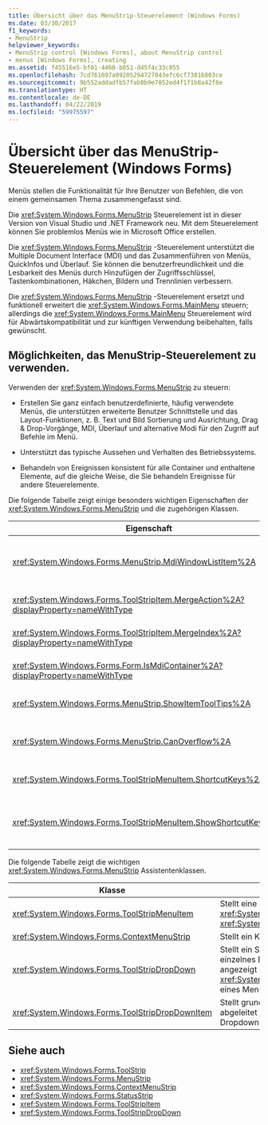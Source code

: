 ```yaml
---
title: Übersicht über das MenuStrip-Steuerelement (Windows Forms)
ms.date: 03/30/2017
f1_keywords:
- MenuStrip
helpviewer_keywords:
- MenuStrip control [Windows Forms], about MenuStrip control
- menus [Windows Forms], creating
ms.assetid: f45516e5-bf01-4468-b851-d45f4c33c055
ms.openlocfilehash: 7cd761697a09205294727043efc6cf73816803ce
ms.sourcegitcommit: 9b552addadfb57fab0b9e7852ed4f1f1b8a42f8e
ms.translationtype: HT
ms.contentlocale: de-DE
ms.lasthandoff: 04/22/2019
ms.locfileid: "59975597"
---
```

# <a name="menustrip-control-overview-windows-forms"></a>Übersicht über das MenuStrip-Steuerelement (Windows Forms)
Menüs stellen die Funktionalität für Ihre Benutzer von Befehlen, die von einem gemeinsamen Thema zusammengefasst sind.  
  
 Die <xref:System.Windows.Forms.MenuStrip> Steuerelement ist in dieser Version von Visual Studio und .NET Framework neu. Mit dem Steuerelement können Sie problemlos Menüs wie in Microsoft Office erstellen.  
  
 Die <xref:System.Windows.Forms.MenuStrip> -Steuerelement unterstützt die Multiple Document Interface (MDI) und das Zusammenführen von Menüs, QuickInfos und Überlauf. Sie können die benutzerfreundlichkeit und die Lesbarkeit des Menüs durch Hinzufügen der Zugriffsschlüssel, Tastenkombinationen, Häkchen, Bildern und Trennlinien verbessern.  
  
 Die <xref:System.Windows.Forms.MenuStrip> -Steuerelement ersetzt und funktionell erweitert die <xref:System.Windows.Forms.MainMenu> steuern; allerdings die <xref:System.Windows.Forms.MainMenu> Steuerelement wird für Abwärtskompatibilität und zur künftigen Verwendung beibehalten, falls gewünscht.  
  
## <a name="ways-to-use-the-menustrip-control"></a>Möglichkeiten, das MenuStrip-Steuerelement zu verwenden.  
 Verwenden der <xref:System.Windows.Forms.MenuStrip> zu steuern:  
  
-   Erstellen Sie ganz einfach benutzerdefinierte, häufig verwendete Menüs, die unterstützen erweiterte Benutzer Schnittstelle und das Layout-Funktionen, z. B. Text und Bild Sortierung und Ausrichtung, Drag & Drop-Vorgänge, MDI, Überlauf und alternative Modi für den Zugriff auf Befehle im Menü.  
  
-   Unterstützt das typische Aussehen und Verhalten des Betriebssystems.  
  
-   Behandeln von Ereignissen konsistent für alle Container und enthaltene Elemente, auf die gleiche Weise, die Sie behandeln Ereignisse für andere Steuerelemente.  
  
 Die folgende Tabelle zeigt einige besonders wichtigen Eigenschaften der <xref:System.Windows.Forms.MenuStrip> und die zugehörigen Klassen.  
  
|Eigenschaft|Beschreibung|  
|--------------|-----------------|  
|<xref:System.Windows.Forms.MenuStrip.MdiWindowListItem%2A>|Ruft ab oder legt die <xref:System.Windows.Forms.ToolStripMenuItem> , die zum Anzeigen einer Liste von untergeordneten MDI-Formularen verwendet wird.|  
|<xref:System.Windows.Forms.ToolStripItem.MergeAction%2A?displayProperty=nameWithType>|Ruft ab oder legt sie fest, wie untergeordnete Menüs mit übergeordneten Menüs in MDI-Anwendungen zusammengeführt werden.|  
|<xref:System.Windows.Forms.ToolStripItem.MergeIndex%2A?displayProperty=nameWithType>|Übernimmt oder bestimmt die Position eines zusammengeführten Elements in einem Menü in MDI-Anwendungen.|  
|<xref:System.Windows.Forms.Form.IsMdiContainer%2A?displayProperty=nameWithType>|Ruft ab oder legt einen Wert, der angibt, ob das Formular ein Container für untergeordnete MDI-Formulare ist.|  
|<xref:System.Windows.Forms.MenuStrip.ShowItemToolTips%2A>|Ruft ab oder legt einen Wert, der angibt, ob QuickInfos, für angezeigt werden die <xref:System.Windows.Forms.MenuStrip>.|  
|<xref:System.Windows.Forms.MenuStrip.CanOverflow%2A>|Ruft einen Wert ab, der angibt, ob <xref:System.Windows.Forms.MenuStrip> Überlauffunktionen unterstützt, bzw. legt diesen fest.|  
|<xref:System.Windows.Forms.ToolStripMenuItem.ShortcutKeys%2A>|Übernimmt oder bestimmt die zugeordneten Tastenkombinationen der <xref:System.Windows.Forms.ToolStripMenuItem>.|  
|<xref:System.Windows.Forms.ToolStripMenuItem.ShowShortcutKeys%2A>|Ruft ab oder legt ein Wert, der angibt, ob die Tastenkombinationen, zugeordnet sind die <xref:System.Windows.Forms.ToolStripMenuItem> neben der <xref:System.Windows.Forms.ToolStripMenuItem>.|  
  
 Die folgende Tabelle zeigt die wichtigen <xref:System.Windows.Forms.MenuStrip> Assistentenklassen.  
  
|Klasse|Beschreibung|  
|-----------|-----------------|  
|<xref:System.Windows.Forms.ToolStripMenuItem>|Stellt eine auswählbare Option angezeigt, die auf eine <xref:System.Windows.Forms.MenuStrip> oder <xref:System.Windows.Forms.ContextMenuStrip>.|  
|<xref:System.Windows.Forms.ContextMenuStrip>|Stellt ein Kontextmenü dar.|  
|<xref:System.Windows.Forms.ToolStripDropDown>|Stellt ein Steuerelement, mit dem Benutzer um ein einzelnes Element aus einer Liste auszuwählen, die angezeigt wird, wenn der Benutzer klickt, ein <xref:System.Windows.Forms.ToolStripDropDownButton> eines Menüelements auf höherer Ebene.|  
|<xref:System.Windows.Forms.ToolStripDropDownItem>|Stellt grundlegende Funktionen für Steuerelemente abgeleitet <xref:System.Windows.Forms.ToolStripItem> , Dropdown-Elemente beim Klicken auf anzeigen.|  
  
## <a name="see-also"></a>Siehe auch

- <xref:System.Windows.Forms.ToolStrip>
- <xref:System.Windows.Forms.MenuStrip>
- <xref:System.Windows.Forms.ContextMenuStrip>
- <xref:System.Windows.Forms.StatusStrip>
- <xref:System.Windows.Forms.ToolStripItem>
- <xref:System.Windows.Forms.ToolStripDropDown>
